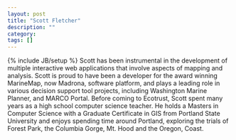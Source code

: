```yaml
---
layout: post
title: "Scott Fletcher"
description: ""
category: 
tags: []
---
```

{% include JB/setup %}
Scott has been instrumental in the development of multiple interactive web applications that involve aspects of mapping and analysis. Scott is proud to have been a developer for the award winning MarineMap, now Madrona, software platform, and plays a leading role in various decision support tool projects, including Washington Marine Planner, and MARCO Portal. Before coming to Ecotrust, Scott spent many years as a high school computer science teacher. He holds a Masters in Computer Science with a Graduate Certificate in GIS from Portland State University and enjoys spending time around Portland, exploring the trials of Forest Park, the Columbia Gorge, Mt. Hood and the Oregon, Coast. 